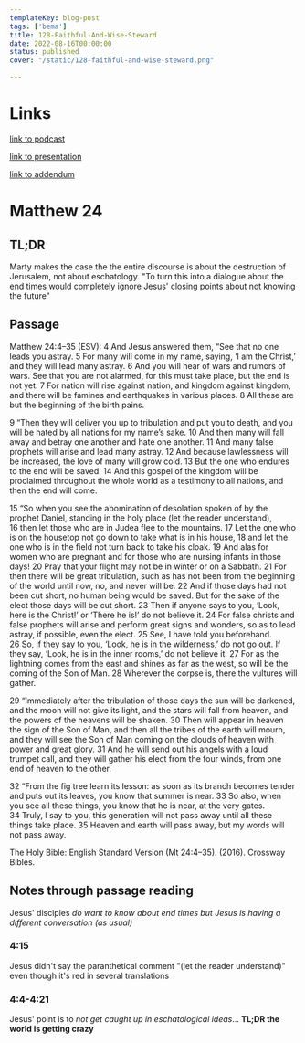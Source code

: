 ```yaml
---
templateKey: blog-post
tags: ['bema']
title: 128-Faithful-And-Wise-Steward
date: 2022-08-16T00:00:00
status: published
cover: "/static/128-faithful-and-wise-steward.png"

---
```


# Links

[link to podcast](https://www.bemadiscipleship.com/128)

[link to presentation](https://bemadiscipleship.s3.us-east-2.amazonaws.com/BEMA+128+Faithful+and+Wise+Steward.pdf)

[link to addendum](https://www.youtube.com/watch?v=4aaA-6vfll0)

# Matthew 24

## TL;DR

Marty makes the case the the entire discourse is about the destruction of Jerusalem, not about eschatology.
"To turn this into a dialogue about the end times would completely ignore Jesus' closing points about not knowing the future"

## Passage
Matthew 24:4–35 (ESV): 4 And Jesus answered them, “See that no one leads you
astray. 5 For many will come in my name, saying, ‘I am the Christ,’ and they
will lead many astray. 6 And you will hear of wars and rumors of wars. See that
you are not alarmed, for this must take place, but the end is not yet. 7 For
nation will rise against nation, and kingdom against kingdom, and there will be
famines and earthquakes in various places. 8 All these are but the beginning of
the birth pains.

9 “Then they will deliver you up to tribulation and put you
to death, and you will be hated by all nations for my name’s sake. 10 And then
many will fall away and betray one another and hate one another. 11 And many
false prophets will arise and lead many astray. 12 And because lawlessness will
be increased, the love of many will grow cold. 13 But the one who endures to
the end will be saved. 14 And this gospel of the kingdom will be proclaimed
throughout the whole world as a testimony to all nations, and then the end will
come. 

15 “So when you see the abomination of desolation spoken of by the
prophet Daniel, standing in the holy place (let the reader understand), 16 then
let those who are in Judea flee to the mountains. 17 Let the one who is on the
housetop not go down to take what is in his house, 18 and let the one who is in
the field not turn back to take his cloak. 19 And alas for women who are
pregnant and for those who are nursing infants in those days! 20 Pray that your
flight may not be in winter or on a Sabbath. 21 For then there will be great
tribulation, such as has not been from the beginning of the world until now,
no, and never will be. 22 And if those days had not been cut short, no human
being would be saved. But for the sake of the elect those days will be cut
short. 23 Then if anyone says to you, ‘Look, here is the Christ!’ or ‘There he
is!’ do not believe it. 24 For false christs and false prophets will arise and
perform great signs and wonders, so as to lead astray, if possible, even the
elect. 25 See, I have told you beforehand. 26 So, if they say to you, ‘Look, he
is in the wilderness,’ do not go out. If they say, ‘Look, he is in the inner
rooms,’ do not believe it. 27 For as the lightning comes from the east and
shines as far as the west, so will be the coming of the Son of Man. 28 Wherever
the corpse is, there the vultures will gather.

29 “Immediately after the
tribulation of those days the sun will be darkened, and the moon will not give
its light, and the stars will fall from heaven, and the powers of the heavens
will be shaken. 30 Then will appear in heaven the sign of the Son of Man, and
then all the tribes of the earth will mourn, and they will see the Son of Man
coming on the clouds of heaven with power and great glory. 31 And he will send
out his angels with a loud trumpet call, and they will gather his elect from
the four winds, from one end of heaven to the other.

32 “From the fig tree
learn its lesson: as soon as its branch becomes tender and puts out its leaves,
you know that summer is near. 33 So also, when you see all these things, you
know that he is near, at the very gates. 34 Truly, I say to you, this
generation will not pass away until all these things take place. 35 Heaven and
earth will pass away, but my words will not pass away.

The Holy Bible: English Standard Version (Mt 24:4–35). (2016). Crossway Bibles.

## Notes through passage reading

Jesus' disciples _do want to know about end times but Jesus is having a different conversation (as usual)_

### 4:15

Jesus didn't say the paranthetical comment "(let the reader understand)" even though it's red in several translations

### 4:4-4:21

Jesus' point is to _not get caught up in eschatological ideas_... __TL;DR the world is getting crazy__
